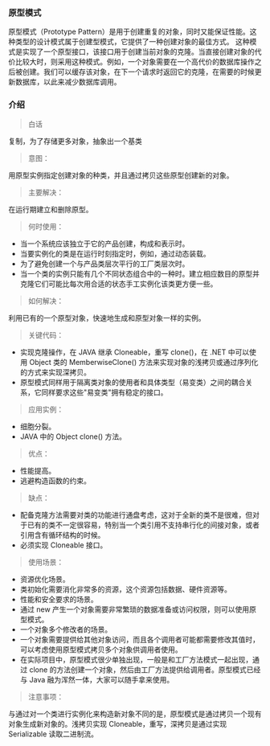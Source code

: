 
### 原型模式
原型模式（Prototype Pattern）是用于创建重复的对象，同时又能保证性能。这种类型的设计模式属于创建型模式，它提供了一种创建对象的最佳方式。
这种模式是实现了一个原型接口，该接口用于创建当前对象的克隆。当直接创建对象的代价比较大时，则采用这种模式。例如，一个对象需要在一个高代价的数据库操作之后被创建。我们可以缓存该对象，在下一个请求时返回它的克隆，在需要的时候更新数据库，以此来减少数据库调用。

### 介绍
> 白话

复制，为了存储更多对象，抽象出一个基类

>  意图：

用原型实例指定创建对象的种类，并且通过拷贝这些原型创建新的对象。

>  主要解决：

在运行期建立和删除原型。

>  何时使用： 
* 当一个系统应该独立于它的产品创建，构成和表示时。 
* 当要实例化的类是在运行时刻指定时，例如，通过动态装载。 
* 为了避免创建一个与产品类层次平行的工厂类层次时。 
* 当一个类的实例只能有几个不同状态组合中的一种时。建立相应数目的原型并克隆它们可能比每次用合适的状态手工实例化该类更方便一些。

> 如何解决：

利用已有的一个原型对象，快速地生成和原型对象一样的实例。

>  关键代码： 
* 实现克隆操作，在 JAVA 继承 Cloneable，重写 clone()，在 .NET 中可以使用 Object 类的 MemberwiseClone() 方法来实现对象的浅拷贝或通过序列化的方式来实现深拷贝。 
* 原型模式同样用于隔离类对象的使用者和具体类型（易变类）之间的耦合关系，它同样要求这些"易变类"拥有稳定的接口。
>  应用实例： 
* 细胞分裂。 
* JAVA 中的 Object clone() 方法。
>  优点： 
* 性能提高。 
* 逃避构造函数的约束。
>  缺点： 
* 配备克隆方法需要对类的功能进行通盘考虑，这对于全新的类不是很难，但对于已有的类不一定很容易，特别当一个类引用不支持串行化的间接对象，或者引用含有循环结构的时候。 
* 必须实现 Cloneable 接口。
>  使用场景： 
* 资源优化场景。 
* 类初始化需要消化非常多的资源，这个资源包括数据、硬件资源等。 
* 性能和安全要求的场景。 
* 通过 new 产生一个对象需要非常繁琐的数据准备或访问权限，则可以使用原型模式。 
* 一个对象多个修改者的场景。
* 一个对象需要提供给其他对象访问，而且各个调用者可能都需要修改其值时，可以考虑使用原型模式拷贝多个对象供调用者使用。 
* 在实际项目中，原型模式很少单独出现，一般是和工厂方法模式一起出现，通过 clone 的方法创建一个对象，然后由工厂方法提供给调用者。原型模式已经与 Java 融为浑然一体，大家可以随手拿来使用。
>  注意事项：

与通过对一个类进行实例化来构造新对象不同的是，原型模式是通过拷贝一个现有对象生成新对象的。浅拷贝实现 Cloneable，重写，深拷贝是通过实现 Serializable 读取二进制流。

